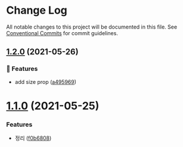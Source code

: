 # Change Log

All notable changes to this project will be documented in this file.
See [Conventional Commits](https://conventionalcommits.org) for commit guidelines.

## [1.2.0](https://github.com/ethan-heo/lerna-example/compare/ui-components@1.1.0...ui-components@1.2.0) (2021-05-26)


### 🚀 Features

* add size prop ([a495969](https://github.com/ethan-heo/lerna-example/commit/a49596914b0dcb31591c26811fd7d0e1db2254e2))




# [1.1.0](https://github.com/ethan-heo/lerna-example/compare/ui-components@1.0.1...ui-components@1.1.0) (2021-05-25)


### Features

* 정리 ([f0b6808](https://github.com/ethan-heo/lerna-example/commit/f0b6808a326cfd5f6f574cc05d289b11a54926e2))
